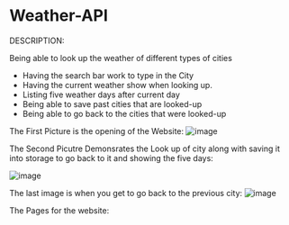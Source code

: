 # Weather-API

DESCRIPTION:

Being able to look up the weather of different types of cities

- Having the search bar work to type in the City 
- Having the current weather show when looking up. 
- Listing five weather days after current day 
- Being able to save past cities that are looked-up
- Being able to go back to the cities that were looked-up

The First Picture is the opening of the Website: 
![image](https://user-images.githubusercontent.com/107437105/188296804-3ece1418-00ee-489c-b691-9d1546c4b75f.png)

The Second Picutre Demonsrates the Look up of city along with saving it into storage to go back to it and showing the five days:

![image](https://user-images.githubusercontent.com/107437105/188296829-74b7116d-6128-4862-9b37-34b67bd2b6ee.png)

The last image is when you get to go back to the previous city: 
![image](https://user-images.githubusercontent.com/107437105/188296845-cea4372e-5137-4170-9f23-9a6941a742c6.png)


The Pages for the website: 

